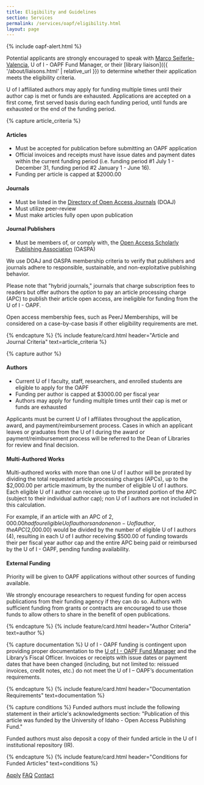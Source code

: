 ```yaml
---
title: Eligibility and Guidelines
section: Services
permalink: /services/oapf/eligibility.html
layout: page
---
```


{% include oapf-alert.html %}

Potential applicants are strongly encouraged to speak with [Marco Seiferle-Valencia](mailto:marcosv@uidaho.edu), U of I - OAPF Fund Manager, or their [library liaison]({{ '/about/liaisons.html' | relative_url }}) to determine whether their application meets the eligibility criteria.

U of I affiliated authors may apply for funding multiple times until their author cap is met or funds are exhausted. 
Applications are accepted on a first come, first served basis during each funding period, until funds are exhausted or the end of the funding period.

{% capture article_criteria %}
#### Articles

- Must be accepted for publication before submitting an OAPF application
- Official invoices and receipts must have issue dates and payment dates within the current funding period (i.e. funding period #1 July 1 - December 31, funding period #2 January 1 - June 16).
- Funding per article is capped at $2000.00

#### Journals

- Must be listed in the <a href="https://doaj.org/">Directory of Open Access Journals</a> (DOAJ)
- Must utilize peer-review
- Must make articles fully open upon publication

#### Journal Publishers

- Must be members of, or comply with, the <a href="https://oaspa.org/membership/members/">Open Access Scholarly Publishing Association</a> (OASPA)

We use DOAJ and OASPA membership criteria to verify that publishers and journals adhere to responsible, sustainable, and non-exploitative publishing behavior.

Please note that "hybrid journals," journals that charge subscription fees to readers but offer authors the *option* to pay an article processing charge (APC) to publish their article open access, are ineligible for funding from the U of I - OAPF.

Open access membership fees, such as PeerJ Memberships, will be considered on a case-by-case basis if other eligibility requirements are met.

{% endcapture %}
{% include feature/card.html header="Article and Journal Criteria" text=article_criteria %}

{% capture author %}
#### Authors

- Current U of I faculty, staff, researchers, and enrolled students are eligible to apply for the OAPF
- Funding per author is capped at $3000.00 per fiscal year
- Authors may apply for funding multiple times until their cap is met or funds are exhausted

Applicants must be current U of I affiliates throughout the application, award, and payment/reimbursement process. Cases in which an applicant leaves or graduates from the U of I during the award or payment/reimbursement process will be referred to the Dean of Libraries for review and final decision.
      
#### Multi-Authored Works

Multi-authored works with more than one U of I author will be prorated by dividing the total requested article processing charges (APCs), up to the $2,000.00 per article maximum, by the number of eligible U of I authors. Each eligible U of I author can receive up to the prorated portion of the APC (subject to their individual author cap); non U of I authors are not included in this calculation.

For example, if an article with an APC of $2,000.00 had four eligible U of I authors and one non-U of I author, the APC ($2,000.00) would be divided by the number of eligible U of I authors (4), resulting in each U of I author receiving $500.00 of funding towards their per fiscal year author cap and the entire APC being paid or reimbursed by the U of I - OAPF, pending funding availability.

#### External Funding

Priority will be given to OAPF applications without other sources of funding available.
      
We strongly encourage researchers to request funding for open access publications from their funding agency if they can do so. 
Authors with sufficient funding from grants or contracts are encouraged to use those funds to allow others to share in the benefit of open publications.

{% endcapture %}
{% include feature/card.html header="Author Criteria" text=author %}

{% capture documentation %}
U of I - OAPF funding is contingent upon providing proper documentation to the <a href="mailto:marcosv@uidaho.edu">U of I - OAPF Fund Manager</a> and the Library’s Fiscal Officer. 
Invoices or receipts with issue dates or payment dates that have been changed (including, but not limited to: reissued invoices, credit notes, etc.) do not meet the U of I – OAPF’s documentation requirements.

{% endcapture %}
{% include feature/card.html header="Documentation Requirements" text=documentation %}

{% capture conditions %}
Funded authors must include the following statement in their article's acknowledgments section: "Publication of this article was funded by the University of Idaho - Open Access Publishing Fund."

Funded authors must also deposit a copy of their funded article in the U of I institutional repository (IR).

{% endcapture %}
{% include feature/card.html header="Conditions for Funded Articles" text=conditions %}

<div class="text-center mb-3">
  <a href="apply.html" class="btn btn-secondary btn-sm my-2"><span class="fas fa-check"></span> Apply</a>
  <a href="faq.html" class="btn btn-secondary btn-sm my-2"><span class="fas fa-question"></span> FAQ</a>
  <a href="mailto:marcosv@uidaho.edu" class="btn btn-secondary btn-sm my-2"><span class="fas fa-user"></span> Contact</a>
</div>
